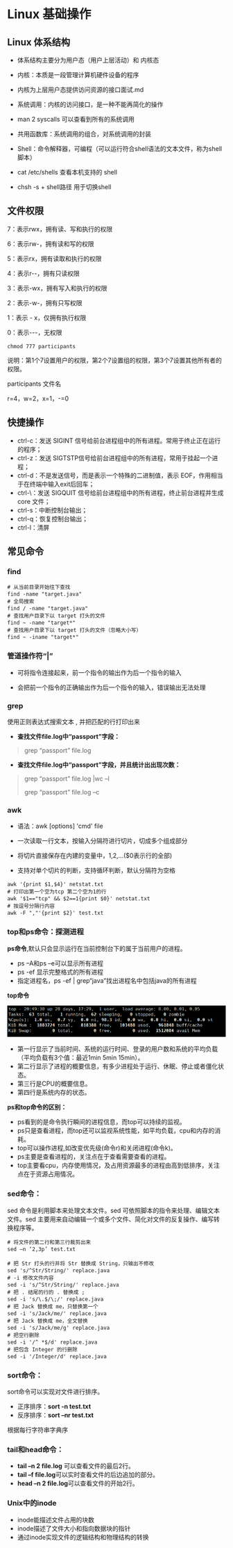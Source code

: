 # Linux 基础操作

## Linux 体系结构

- 体系结构主要分为用户态（用户上层活动）和 内核态
- 内核：本质是一段管理计算机硬件设备的程序
- 内核为上层用户态提供访问资源的接口面试.md 
- 系统调用：内核的访问接口，是一种不能再简化的操作
- man 2 syscalls 可以查看到所有的系统调用
- 共用函数库：系统调用的组合，对系统调用的封装
- Shell：命令解释器，可编程（可以运行符合shell语法的文本文件，称为shell 脚本）

- cat /etc/shells 查看本机支持的 shell

- chsh -s + shell路径 用于切换shell



## 文件权限

7：表示rwx，拥有读、写和执行的权限 

6：表示rw-，拥有读和写的权限 

5：表示rx，拥有读取和执行的权限 

4：表示r--，拥有只读权限 

3：表示-wx，拥有写入和执行的权限 

2：表示-w-，拥有只写权限 

1：表示 - x，仅拥有执行权限 

0：表示---，无权限

```shell
chmod 777 participants
```

说明：第1个7设置用户的权限，第2个7设置组的权限，第3个7设置其他所有者的权限。

participants 文件名

r=4，w=2，x=1，-=0



## 快捷操作

- ctrl-c：发送 SIGINT 信号给前台进程组中的所有进程。常用于终止正在运行的程序；
- ctrl-z：发送 SIGTSTP信号给前台进程组中的所有进程，常用于挂起一个进程；
- ctrl-d：不是发送信号，而是表示一个特殊的二进制值，表示 EOF，作用相当于在终端中输入exit后回车；
- ctrl-\：发送 SIGQUIT 信号给前台进程组中的所有进程，终止前台进程并生成 core 文件；
- ctrl-s：中断控制台输出；
- ctrl-q：恢复控制台输出；
- ctrl-l：清屏



## 常见命令

### find

```shell
# 从当前目录开始往下查找
find -name "target.java"
# 全局搜索
find / -name "target.java"
# 查找用户目录下以 target 打头的文件
find ~ -name "target*"
# 查找用户目录下以 target 打头的文件（忽略大小写）
find ~ -iname "target*"
```

### 管道操作符“|”

- 可将指令连接起来，前一个指令的输出作为后一个指令的输入

- 会把前一个指令的正确输出作为后一个指令的输入，错误输出无法处理

### grep

使用正则表达式搜索文本 , 并把匹配的行打印出来

- **查找文件file.log中“passport”字段：**

> grep “passport” file.log

- **查找文件file.log中“passport”字段，并且统计出出现次数：**

> grep “passport” file.log |wc –l
>
> grep “passport” file.log –c



### awk

- 语法：awk [options] 'cmd' file

- 一次读取一行文本，按输入分隔符进行切片，切成多个组成部分

- 将切片直接保存在内建的变量中，$1,$2,...($0表示行的全部)

- 支持对单个切片的判断，支持循环判断，默认分隔符为空格

```shell
awk '{print $1,$4}' netstat.txt
# 打印出第一个空为tcp 第二个空为1的行
awk '$1=="tcp" && $2==1{print $0}' netstat.txt
# 按逗号分隔行内容
awk -F ","'{print $2}' test.txt
```





### top和ps命令：探测进程

**ps命令**,默认只会显示运行在当前控制台下的属于当前用户的进程。

- ps –A和ps –e可以显示所有进程
- ps -ef 显示完整格式的所有进程
- 指定进程名，ps -ef | grep“java”找出进程名中包括java的所有进程

**top命令**

![1](img\linux\1.png)

- 第一行显示了当前时间、系统的运行时间、登录的用户数和系统的平均负载（平均负载有3个值：最近1min 5min 15min）。
- 第二行显示了进程的概要信息，有多少进程处于运行、休眠、停止或者僵化状态。
- 第三行是CPU的概要信息。
- 第四行是系统内存的状态。

**ps和top命令的区别：**

- ps看到的是命令执行瞬间的进程信息，而top可以持续的监视。
- ps只是查看进程，而top还可以监视系统性能，如平均负载，cpu和内存的消耗。
- top可以操作进程,如改变优先级(命令r)和关闭进程(命令k)。
- ps主要是查看进程的，关注点在于查看需要查看的进程。
- top主要看cpu，内存使用情况，及占用资源最多的进程由高到低排序，关注点在于资源占用情况。

### sed命令：

sed 命令是利用脚本来处理文本文件。sed 可依照脚本的指令来处理、编辑文本文件。sed 主要用来自动编辑一个或多个文件、简化对文件的反复操作、编写转换程序等。

```shell
# 将文件的第二行和第三行裁剪出来
sed –n ‘2,3p’ test.txt

# 把 Str 打头的行并将 Str 替换成 String，只输出不修改
sed 's/^Str/String/' replace.java
# -i 修改文件内容
sed -i 's/^Str/String/' replace.java
# 把 . 结尾的行的 . 替换成 ;
sed -i 's/\.$/\;/' replace.java
# 把 Jack 替换成 me，只替换第一个
sed -i 's/Jack/me/' replace.java
# 把 Jack 替换成 me，全文替换
sed -i 's/Jack/me/g' replace.java
# 把空行删除
sed -i '/^ *$/d' replace.java
# 把包含 Integer 的行删除
sed -i '/Integer/d' replace.java
```



### sort命令：

sort命令可以实现对文件进行排序。

- 正序排序：**sort -n test.txt**
- 反序排序：**sort –nr test.txt**

根据每行字符串字典序



### tail和head命令：

- **tail –n 2 file.log** 可以查看文件的最后2行。
- **tail –f file.log**可以实时查看文件的后边追加的部分。
- **head –n 2 file.log**可以查看文件的开始2行。



### Unix中的inode

-  inode能描述文件占用的块数
- inode描述了文件大小和指向数据块的指针
- 通过inode实现文件的逻辑结构和物理结构的转换
